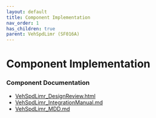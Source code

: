 ```yaml
---
layout: default
title: Component Implementation
nav_order: 1
has_children: true
parent: VehSpdLimr (SF016A)
---
```

# Component Implementation
### Component Documentation

- [VehSpdLimr_DesignReview.html](doc/VehSpdLimr_DesignReview.html)
- [VehSpdLimr_IntegrationManual.md](doc/VehSpdLimr_IntegrationManual.md)
- [VehSpdLimr_MDD.md](doc/VehSpdLimr_MDD.md)

